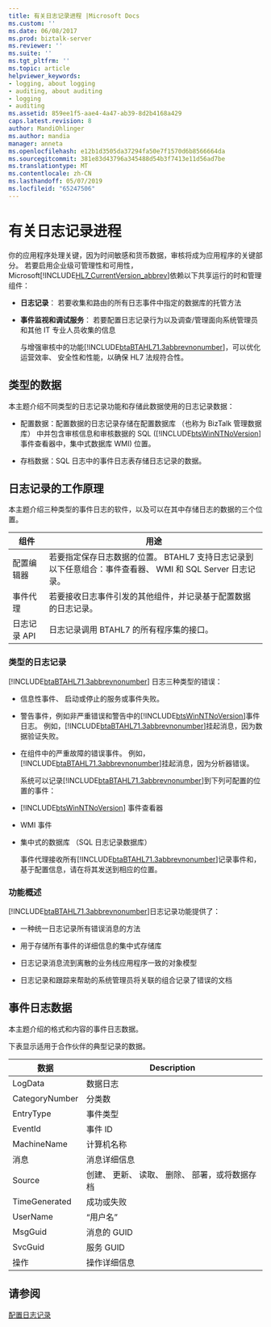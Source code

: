 ```yaml
---
title: 有关日志记录进程 |Microsoft Docs
ms.custom: ''
ms.date: 06/08/2017
ms.prod: biztalk-server
ms.reviewer: ''
ms.suite: ''
ms.tgt_pltfrm: ''
ms.topic: article
helpviewer_keywords:
- logging, about logging
- auditing, about auditing
- logging
- auditing
ms.assetid: 859ee1f5-aae4-4a47-ab39-8d2b4168a429
caps.latest.revision: 8
author: MandiOhlinger
ms.author: mandia
manager: anneta
ms.openlocfilehash: e12b1d3505da37294fa50e7f1570d6b8566664da
ms.sourcegitcommit: 381e83d43796a345488d54b3f7413e11d56ad7be
ms.translationtype: MT
ms.contentlocale: zh-CN
ms.lasthandoff: 05/07/2019
ms.locfileid: "65247506"
---
```

# <a name="about-the-logging-process"></a>有关日志记录进程
你的应用程序处理关键，因为时间敏感和货币数据，审核将成为应用程序的关键部分。 若要启用企业级可管理性和可用性，Microsoft[!INCLUDE[HL7_CurrentVersion_abbrev](../../includes/hl7-currentversion-abbrev-md.md)]依赖以下共享运行的时和管理组件：  
  
- **日志记录**： 若要收集和路由的所有日志事件中指定的数据库的托管方法  
  
- **事件监视和调试服务**： 若要配置日志记录行为以及调查/管理面向系统管理员和其他 IT 专业人员收集的信息  
  
  与增强审核中的功能[!INCLUDE[btaBTAHL71.3abbrevnonumber](../../includes/btabtahl71-3abbrevnonumber-md.md)]，可以优化运营效率、 安全性和性能，以确保 HL7 法规符合性。  
  
## <a name="types-of-data"></a>类型的数据  
 本主题介绍不同类型的日志记录功能和存储此数据使用的日志记录数据：  
  
- 配置数据：配置数据的日志记录存储在配置数据库 （也称为 BizTalk 管理数据库） 中并包含审核信息和审核数据的 SQL ([!INCLUDE[btsWinNTNoVersion](../../includes/btswinntnoversion-md.md)]事件查看器中，集中式数据库 WMI) 位置。  
  
- 存档数据：SQL 日志中的事件日志表存储日志记录的数据。  
  
## <a name="how-logging-works"></a>日志记录的工作原理  
 本主题介绍三种类型的事件日志的软件，以及可以在其中存储日志的数据的三个位置。  
  
|组件|用途|  
|---------------|-------------|  
|配置编辑器|若要指定保存日志数据的位置。 BTAHL7 支持日志记录到以下任意组合：事件查看器、 WMI 和 SQL Server 日志记录。|  
|事件代理|若要接收日志事件引发的其他组件，并记录基于配置数据的日志记录。|  
|日志记录 API|日志记录调用 BTAHL7 的所有程序集的接口。|  
  
### <a name="types-of-logging"></a>类型的日志记录  
 [!INCLUDE[btaBTAHL71.3abbrevnonumber](../../includes/btabtahl71-3abbrevnonumber-md.md)] 日志三种类型的错误：  
  
- 信息性事件、 启动或停止的服务或事件失败。  
  
- 警告事件，例如非严重错误和警告中的[!INCLUDE[btsWinNTNoVersion](../../includes/btswinntnoversion-md.md)]事件日志。 例如，[!INCLUDE[btaBTAHL71.3abbrevnonumber](../../includes/btabtahl71-3abbrevnonumber-md.md)]挂起消息，因为数据验证失败。  
  
- 在组件中的严重故障的错误事件。 例如，[!INCLUDE[btaBTAHL71.3abbrevnonumber](../../includes/btabtahl71-3abbrevnonumber-md.md)]挂起消息，因为分析器错误。  
  
  系统可以记录[!INCLUDE[btaBTAHL71.3abbrevnonumber](../../includes/btabtahl71-3abbrevnonumber-md.md)]到下列可配置的位置的事件：  
  
- [!INCLUDE[btsWinNTNoVersion](../../includes/btswinntnoversion-md.md)] 事件查看器  
  
- WMI 事件  
  
- 集中式的数据库 （SQL 日志记录数据库）  
  
  事件代理接收所有[!INCLUDE[btaBTAHL71.3abbrevnonumber](../../includes/btabtahl71-3abbrevnonumber-md.md)]记录事件和，基于配置信息，请在将其发送到相应的位置。  
  
### <a name="overview-of-features"></a>功能概述  
 [!INCLUDE[btaBTAHL71.3abbrevnonumber](../../includes/btabtahl71-3abbrevnonumber-md.md)]日志记录功能提供了：  
  
-   一种统一日志记录所有错误消息的方法  
  
-   用于存储所有事件的详细信息的集中式存储库  
  
-   日志记录消息流到离散的业务线应用程序一致的对象模型  
  
-   日志记录和跟踪来帮助的系统管理员将关联的组合记录了错误的文档  
  
## <a name="event-log-data"></a>事件日志数据  
 本主题介绍的格式和内容的事件日志数据。  
  
 下表显示适用于合作伙伴的典型记录的数据。  
  
|数据|Description|  
|----------|-----------------|  
|LogData|数据日志|  
|CategoryNumber|分类数|  
|EntryType|事件类型|  
|EventId|事件 ID|  
|MachineName|计算机名称|  
|消息|消息详细信息|  
|Source|创建、 更新、 读取、 删除、 部署，或将数据存档|  
|TimeGenerated|成功或失败|  
|UserName|“用户名”|  
|MsgGuid|消息的 GUID|  
|SvcGuid|服务 GUID|  
|操作|操作详细信息|  
  
## <a name="see-also"></a>请参阅  
 [配置日志记录](../../adapters-and-accelerators/accelerator-hl7/configuring-logging.md)